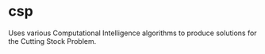 # csp

Uses various Computational Intelligence algorithms to produce solutions for the Cutting Stock Problem.
